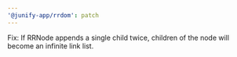 ```yaml
---
'@junify-app/rrdom': patch
---
```


Fix: If RRNode appends a single child twice, children of the node will become an infinite link list.
